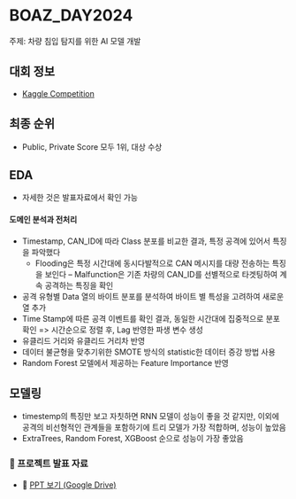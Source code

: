 # BOAZ_DAY2024
주제: 차량 침입 탐지를 위한 AI 모델 개발

## 대회 정보
- [Kaggle Competition](https://www.kaggle.com/competitions/boaz-day-2024)

## 최종 순위
- Public, Private Score 모두 1위, 대상 수상

## EDA
- 자세한 것은 발표자료에서 확인 가능
#### 도메인 분석과 전처리
   - Timestamp, CAN_ID에 따라 Class 분포를 비교한 결과, 특정 공격에 있어서 특징을 파악했다
     - Flooding은 특정 시간대에 동시다발적으로 CAN 메시지를 대량 전송하는 특징을 보인다
     – Malfunction은 기존 차량의 CAN_ID를 선별적으로 타겟팅하여 계속 공격하는 특징을 확인
   - 공격 유형별 Data 열의 바이트 분포를 분석하여 바이트 별 특성을 고려하여 새로운 열 추가
   - Time Stamp에 따른 공격 이벤트를 확인 결과, 동일한 시간대에 집중적으로 분포 확인 => 시간순으로 정렬 후, Lag 반영한 파생 변수 생성
   - 유클리드 거리와 유클리드 거리차 반영
   - 데이터 불균형을 맞추기위한 SMOTE 방식의 statistic한 데이터 증강 방법 사용
   - Random Forest 모델에서 제공하는 Feature Importance 반영

## 모델링
- timestemp의 특징만 보고 자칫하면 RNN 모델이 성능이 좋을 것 같지만, 이외에 공격의 비선형적인 관계들을 포함하기에 트리 모델가 가장 적합하며, 성능이 높았음
- ExtraTrees, Random Forest, XGBoost 순으로 성능이 가장 좋았음

### 📂 프로젝트 발표 자료  
- 📑 [PPT 보기 (Google Drive)](https://drive.google.com/file/d/1I-yRP-GrMNU66RD5ZU8WUvM5ks687pke/preview)

